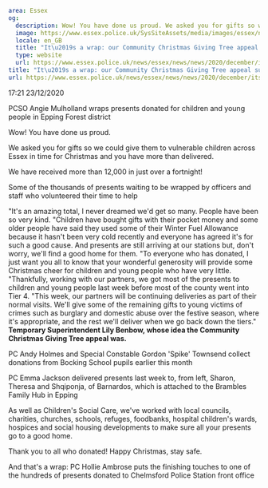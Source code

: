 ```yaml
area: Essex
og:
  description: Wow! You have done us proud. We asked you for gifts so we could give them to vulnerable children across Essex and you have more than delivered.
  image: https://www.essex.police.uk/SysSiteAssets/media/images/essex/news/news/2020/12-december/w-wrapping-epping-pcso-angela-mulholland-151220-600x300.jpg?crop=(0,27,600,343)&amp;w=600&amp;h=300&amp;scale=both
  locale: en_GB
  title: "It\u2019s a wrap: our Community Christmas Giving Tree appeal surpasses all expectations"
  type: website
  url: https://www.essex.police.uk/news/essex/news/news/2020/december/its-a-wrap/
title: "It\u2019s a wrap: our Community Christmas Giving Tree appeal surpasses all expectations | Essex Police"
url: https://www.essex.police.uk/news/essex/news/news/2020/december/its-a-wrap/
```

17:21 23/12/2020

PCSO Angie Mulholland wraps presents donated for children and young people in Epping Forest district

Wow! You have done us proud.

We asked you for gifts so we could give them to vulnerable children across Essex in time for Christmas and you have more than delivered.

We have received more than 12,000 in just over a fortnight!

Some of the thousands of presents waiting to be wrapped by officers and staff who volunteered their time to help

"It's an amazing total, I never dreamed we'd get so many. People have been so very kind.
"Children have bought gifts with their pocket money and some older people have said they used some of their Winter Fuel Allowance because it hasn't been very cold recently and everyone has agreed it's for such a good cause. And presents are still arriving at our stations but, don't worry, we'll find a good home for them.
"To everyone who has donated, I just want you all to know that your wonderful generosity will provide some Christmas cheer for children and young people who have very little.
"Thankfully, working with our partners, we got most of the presents to children and young people last week before most of the county went into Tier 4.
"This week, our partners will be continuing deliveries as part of their normal visits. We'll give some of the remaining gifts to young victims of crimes such as burglary and domestic abuse over the festive season, where it's appropriate, and the rest we'll deliver when we go back down the tiers."
 **Temporary Superintendent Lily Benbow, whose idea the Community Christmas Giving Tree appeal was.**

PC Andy Holmes and Special Constable Gordon 'Spike' Townsend collect donations from Bocking School pupils earlier this month

PC Emma Jackson delivered presents last week to, from left, Sharon, Theresa and Shqiponja, of Barnardos, which is attached to the Brambles Family Hub in Epping

As well as Children's Social Care, we've worked with local councils, charities, churches, schools, refuges, foodbanks, hospital children's wards, hospices and social housing developments to make sure all your presents go to a good home.

Thank you to all who donated! Happy Christmas, stay safe.

And that's a wrap: PC Hollie Ambrose puts the finishing touches to one of the hundreds of presents donated to Chelmsford Police Station front office
